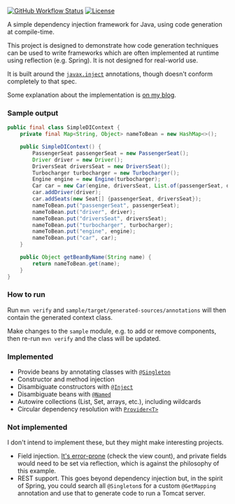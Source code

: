 [![GitHub Workflow Status](https://img.shields.io/github/actions/workflow/status/michaelboyles/simple-di/maven.yml?branch=develop)](https://github.com/michaelboyles/simple-di/actions)
[![License](https://img.shields.io/github/license/michaelboyles/simple-di)](https://github.com/michaelboyles/simple-di/blob/develop/LICENSE)

A simple dependency injection framework for Java, using code generation at compile-time.

This project is designed to demonstrate how code generation techniques can be used to write frameworks
which are often implemented at runtime using reflection (e.g. Spring). It is not designed for real-world use.

It is built around the [`javax.inject`](https://docs.oracle.com/javaee/6/api/javax/inject/package-summary.html)
annotations, though doesn't conform completely to that spec.

Some explanation about the implementation is [on my blog](https://boyl.es/post/simple-di/).

### Sample output

```java
public final class SimpleDIContext {
    private final Map<String, Object> nameToBean = new HashMap<>();

    public SimpleDIContext() {
        PassengerSeat passengerSeat = new PassengerSeat();
        Driver driver = new Driver();
        DriversSeat driversSeat = new DriversSeat();
        Turbocharger turbocharger = new Turbocharger();
        Engine engine = new Engine(turbocharger);
        Car car = new Car(engine, driversSeat, List.of(passengerSeat, driversSeat));
        car.addDriver(driver);
        car.addSeats(new Seat[] {passengerSeat, driversSeat});
        nameToBean.put("passengerSeat", passengerSeat);
        nameToBean.put("driver", driver);
        nameToBean.put("driversSeat", driversSeat);
        nameToBean.put("turbocharger", turbocharger);
        nameToBean.put("engine", engine);
        nameToBean.put("car", car);
    }

    public Object getBeanByName(String name) {
        return nameToBean.get(name);
    }
}
```

### How to run

Run `mvn verify` and `sample/target/generated-sources/annotations` will then contain the generated context
class.

Make changes to the `sample` module, e.g. to add or remove components, then re-run `mvn verify` and the class will be
updated.

### Implemented

- Provide beans by annotating classes with [`@Singleton`](https://docs.oracle.com/javaee/6/api/javax/inject/Singleton.html)
- Constructor and method injection
- Disambiguate constructors with [`@Inject`](https://docs.oracle.com/javaee/6/api/javax/inject/Inject.html)
- Disambiguate beans with [`@Named`](https://docs.oracle.com/javaee/6/api/javax/inject/Named.html)
- Autowire collections (List, Set, arrays, etc.), including wildcards
- Circular dependency resolution with [`Provider<T>`](https://docs.oracle.com/javaee/6/api/javax/inject/Provider.html)

### Not implemented

I don't intend to implement these, but they might make interesting projects.

- Field injection. [It's error-prone](https://stackoverflow.com/questions/19896870/why-is-my-spring-autowired-field-null)
  (check the view count), and private fields would need to be set via reflection, which is against the philosophy of
  this example.
- REST support. This goes beyond dependency injection but, in the spirit of Spring, you could search all
  `@Singleton`s for a custom `@GetMapping` annotation and use that to generate code to run a Tomcat server.
